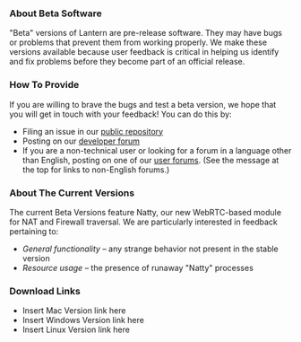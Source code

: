 ### About Beta Software
"Beta" versions of Lantern are pre-release software. They may have bugs or problems that prevent them from working properly. We make these versions available because user feedback is critical in helping us identify and fix problems before they become part of an official release. 

### How To Provide
If you are willing to brave the bugs and test a beta version, we hope that you will get in touch with your feedback! You can do this by:
* Filing an issue in our [public repository](https://github.com/getlantern/lantern/issues/new)
* Posting on our [developer forum](https://groups.google.com/forum/#!forum/lantern-devel)
* If you are a non-technical user or looking for a forum in a language other than English, posting on one of our [user forums](https://groups.google.com/forum/#!forum/lantern-users-en). (See the message at the top for links to non-English forums.)

### About The Current Versions
The current Beta Versions feature Natty, our new WebRTC-based module for NAT and Firewall traversal. We are particularly interested in feedback pertaining to: 
* _General functionality_ – any strange behavior not present in the stable version
* _Resource usage_ – the presence of runaway "Natty" processes

### Download Links
* Insert Mac Version link here
* Insert Windows Version link here
* Insert Linux Version link here